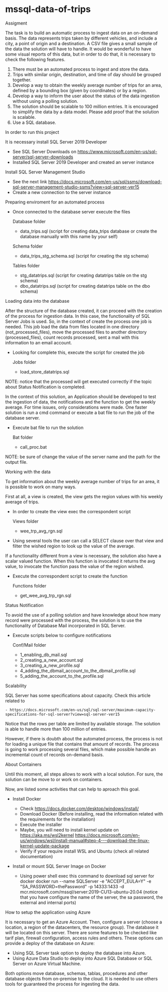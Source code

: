 # mssql-data-of-trips
Assigment

The task is to build an automatic process to ingest data on an on-demand basis. The data
represents trips taken by different vehicles, and include a city, a point of origin and a destination.
A CSV file gives a small sample of the data the solution will have to handle. It would
be wonderful to have some visual reports of this data, but in order to do that, it is necessary to check the following
features.

1. There must be an automated process to ingest and store the data.
2. Trips with similar origin, destination, and time of day should be grouped together.
3. Develop a way to obtain the weekly average number of trips for an area, defined by a
bounding box (given by coordinates) or by a region.
4. Develop a way to inform the user about the status of the data ingestion without using a
polling solution.
5. The solution should be scalable to 100 million entries. It is encouraged to simplify the
data by a data model. Please add proof that the solution is scalable.
6. Use a SQL database.

In order to run this project

It is necessary install SQL Server 2019 Developer
  - See SQL Server Downloads on https://www.microsoft.com/en-us/sql-server/sql-server-downloads
  - Installed SQL Server 2019 Developer and created an server instance

Install SQL Server Management Studio
  - See the next link https://docs.microsoft.com/en-us/sql/ssms/download-sql-server-management-studio-ssms?view=sql-server-ver15
  - Create a new connection to the server instance

Preparing enviroment for an automated process
  - Once connected to the database server execute the files
    
    Database folder
    - data_trips.sql (script for creating data_trips database or create the database manually with this name by your self)

    Schema folder
    - data_trips_stg_schema.sql (script for creating the stg schema)

    Tables folder
    - stg_datatrips.sql (script for creating datatrips table on the stg schema)
    - dbo_datatrips.sql (script for creating datatrips table on the dbo schema)

Loading data into the database

After the structure of the database created, it can proceed with the creation of the process for ingestion data. In this case, the
functionality of SQL Server Jobs is used. So, in the context of create the process one job is needed. This job load the data from files
located in one directory (not_processed_files), move the processed files to another directory (processed_files), count records processed,
sent a mail with this information to an email account.

  - Looking for complete this, execute the script for created the job

    Jobs folder
    - load_store_datatrips.sql

NOTE: notice that the processed will get executed correctly if the topic about Status Notification is completed.

In the context of this solution, an Application should be developed to test the ingestion of data, the notifications and the function to
get the weekly average. For time issues, only considerations were made. One faster solution is run a cmd command or execute a bat file
to run the job of the database server.
  - Execute bat file to run the solution

    Bat folder
    - call_proc.bat

NOTE: be sure of change the value of the server name and the path for the output file.

Working with the data

To get information about the weekly average number of trips for an area, it is possible to work on many ways.

First at all, a view is created, the view gets the region values with his weekly average of trips.
  - In order to create the view exec the correspondent script
    
    Views folder
    - wee_trp_avg_rgn.sql

  - Using several tools the user can call a SELECT clause over that view and filter the wished region to look up the value of the average.

If a functionality different from a view is necessary, the solution also have a scalar valued function. When this function is invocated
it returns the avg value, to invocate the function pass the value of the region wished.
  - Execute the correspondent script to create the function

    Functions folder
    - get_wee_avg_trp_rgn.sql

Status Notification

To avoid the use of a polling solution and have knowledge about how many record were processed with the process, the solution is to use
the functionality of Database Mail incorporated in SQL Server.
  - Execute scripts below to configure notifications

    Conf/Mail folder
    - 1_enabling_db_mail.sql
    - 2_creating_a_new_account.sql
    - 3_creating_a_new_profile.sql
    - 4_adding_the_dbmail_account_to_the_dbmail_profile.sql
    - 5_adding_the_account_to_the_profile.sql

Scalability

SQL Server has some specifications about capacity. Check this article related to

    - https://docs.microsoft.com/en-us/sql/sql-server/maximum-capacity-specifications-for-sql-server?view=sql-server-ver15

Notice that the rows per table are limited by available storage. The solution is able to handle more than 100 million of entries.

However, if there is doubth about the automated process, the process is not for loading a unique file that contains that amount of records.
The process is going to work processing several files, which make possible handle an incremental count of records on-demand basis.

About Containers

Until this moment, all steps allows to work with a local solution. For sure, the solution can be move to or work on containers. 

Now, are listed some activities that can help to aproach this goal.
  - Install Docker
    - Check https://docs.docker.com/desktop/windows/install/
    - Download Docker (Before installing, read the information related with the requirements for the installation)
    - Execute the installer
    - Maybe, you will need to install kernel update on https://aka.ms/wsl2kernel
      https://docs.microsoft.com/en-us/windows/wsl/install-manual#step-4---download-the-linux-kernel-update-package
    - Verify if your require install WSL and Ubuntu (check all related documentation)

  - Install or mount SQL Server Image on Docker
    - Using power shell exec this command to download sql server for docker
      docker run --name SQLServer -e "ACCEPT_EULA=Y" -e "SA_PASSWORD=thePassword" -p 14333:1433 -d mcr.microsoft.com/mssql/server:2019-CU13-ubuntu-20.04
      (notice that you have configure the name of the server, the sa password, the external and internal ports)


How to setup the application using Azure

It is necessary to get an Azure Account. Then, configure a server (choose a location, a region of the datacenters, the resource group). The database it will
be located on this server. There are some features to be checked like tarif plan, firewall configuration, access rules and others.
These options can provide a deploy of the database on Azure:
  - Using SQL Server task option to deploy the database into Azure.
  - Using Azure Data Studio to deploy into Azure SQL Database or SQL Server on Azure Virtual Machine.

Both options move database, schemas, tablas, procedures and other database objects from on-premise to the cloud. It is needed to use others tools for
guaranteed the process for ingesting the data.
